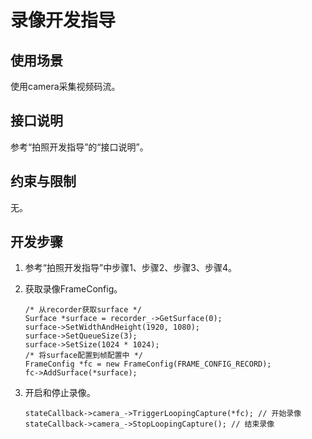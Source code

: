 # 录像开发指导<a name="ZH-CN_TOPIC_0000001051451869"></a>

## 使用场景<a name="section186634310418"></a>

使用camera采集视频码流。

## 接口说明<a name="section125479541744"></a>

参考“拍照开发指导”的“接口说明”。

## 约束与限制<a name="section1165911177314"></a>

无。

## 开发步骤<a name="section1196016315516"></a>

1.  参考“拍照开发指导”中步骤1、步骤2、步骤3、步骤4。
2.  获取录像FrameConfig。

    ```
    /* 从recorder获取surface */
    Surface *surface = recorder_->GetSurface(0);
    surface->SetWidthAndHeight(1920, 1080);
    surface->SetQueueSize(3);
    surface->SetSize(1024 * 1024);
    /* 将surface配置到帧配置中 */
    FrameConfig *fc = new FrameConfig(FRAME_CONFIG_RECORD);
    fc->AddSurface(*surface);
    ```

3.  开启和停止录像。

    ```
    stateCallback->camera_->TriggerLoopingCapture(*fc); // 开始录像
    stateCallback->camera_->StopLoopingCapture(); // 结束录像
    ```


